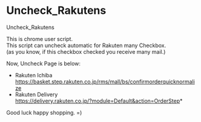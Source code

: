 Uncheck_Rakutens
================

Uncheck_Rakutens

This is chrome user script.  
This script can uncheck automatic for Rakuten many Checkbox.  
(as you know, if this checkbox checked you receive many mail.)   

Now, Uncheck Page is below:

- Rakuten Ichiba  
  https://basket.step.rakuten.co.jp/rms/mall/bs/confirmorderquicknormalize
- Rakuten Delivery  
  https://delivery.rakuten.co.jp/?module=Default&action=OrderStep* 
 

Good luck happy shopping. =)
